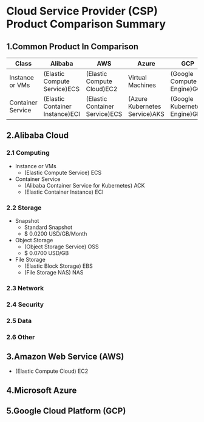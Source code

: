 # Cloud Service Provider (CSP) Product Comparison Summary

## 1.Common Product In Comparison

| Class | Alibaba | AWS | Azure | GCP |
| ----- | ----- | ----- | ----- | ----- |
| Instance or VMs | (Elastic Compute Service)ECS | (Elastic Compute Cloud)EC2 | Virtual Machines | (Google Compute Engine)GCE |
| Container Service | (Elastic Container Instance)ECI | (Elastic Container Service)ECS | (Azure Kubernetes Service)AKS | (Google Kubernetes Engine)GKE |


## 2.Alibaba Cloud
### 2.1 Computing
- Instance or VMs
  - (Elastic Compute Service) ECS
- Container Service
  - (Alibaba Container Service for Kubernetes) ACK
  - (Elastic Container Instance) ECI

### 2.2 Storage
- Snapshot
  - Standard Snapshot
  - $ 0.0200 USD/GB/Month
- Object Storage
  - (Object Storage Service) OSS
  - $ 0.0700 USD/GB
- File Storage
  - (Elastic Block Storage) EBS
  - (File Storage NAS) NAS

### 2.3 Network

### 2.4 Security

### 2.5 Data

### 2.6 Other

## 3.Amazon Web Service (AWS)
- (Elastic Compute Cloud) EC2

## 4.Microsoft Azure

## 5.Google Cloud Platform (GCP)

